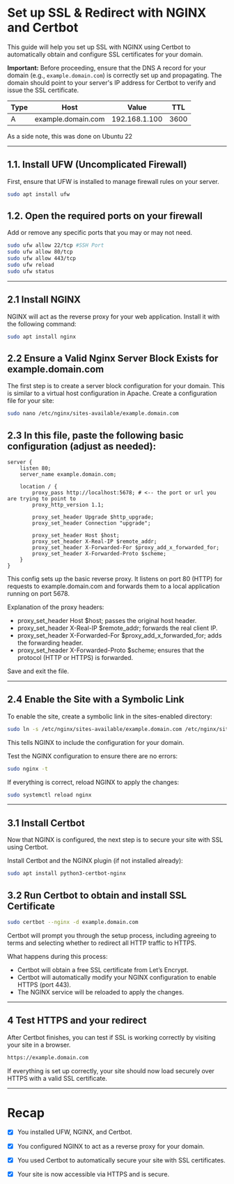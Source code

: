 # Set up SSL & Redirect with NGINX and Certbot

This guide will help you set up SSL with NGINX using Certbot to automatically obtain and configure SSL certificates for your domain.

**Important:** Before proceeding, ensure that the DNS A record for your domain (e.g., `example.domain.com`) is correctly set up and propagating. The domain should point to your server's IP address for Certbot to verify and issue the SSL certificate.

| Type	| Host	| Value	| TTL |
|---|---|---|---|
| A	| example.domain.com	| 192.168.1.100	| 3600 |

As a side note, this was done on Ubuntu 22

---

## 1.1. Install UFW (Uncomplicated Firewall)

First, ensure that UFW is installed to manage firewall rules on your server.

```bash
sudo apt install ufw
```

## 1.2. Open the required ports on your firewall

Add or remove any specific ports that you may or may not need.

```bash
sudo ufw allow 22/tcp #SSH Port
sudo ufw allow 80/tcp
sudo ufw allow 443/tcp
sudo ufw reload
sudo ufw status
```
---

## 2.1 Install NGINX

NGINX will act as the reverse proxy for your web application. Install it with the following command:

```bash
sudo apt install nginx
```

## 2.2 Ensure a Valid Nginx Server Block Exists for example.domain.com

The first step is to create a server block configuration for your domain. This is similar to a virtual host configuration in Apache.
Create a configuration file for your site:

```bash
sudo nano /etc/nginx/sites-available/example.domain.com
```

## 2.3 In this file, paste the following basic configuration (adjust as needed):

```nginx
server {
    listen 80;
    server_name example.domain.com;

    location / {
        proxy_pass http://localhost:5678; # <-- the port or url you are trying to point to
        proxy_http_version 1.1;

        proxy_set_header Upgrade $http_upgrade;
        proxy_set_header Connection "upgrade";

        proxy_set_header Host $host;
        proxy_set_header X-Real-IP $remote_addr;
        proxy_set_header X-Forwarded-For $proxy_add_x_forwarded_for;
        proxy_set_header X-Forwarded-Proto $scheme;
    }
}

```

This config sets up the basic reverse proxy. It listens on port 80 (HTTP) for requests to example.domain.com and forwards them to a local application running on port 5678.

Explanation of the proxy headers:
- proxy_set_header Host $host; passes the original host header.
- proxy_set_header X-Real-IP $remote_addr; forwards the real client IP.
- proxy_set_header X-Forwarded-For $proxy_add_x_forwarded_for; adds the forwarding header.
- proxy_set_header X-Forwarded-Proto $scheme; ensures that the protocol (HTTP or HTTPS) is forwarded.

Save and exit the file.

---

## 2.4 Enable the Site with a Symbolic Link

To enable the site, create a symbolic link in the sites-enabled directory:

```bash
sudo ln -s /etc/nginx/sites-available/example.domain.com /etc/nginx/sites-enabled/
```
This tells NGINX to include the configuration for your domain.

Test the NGINX configuration to ensure there are no errors:

```bash
sudo nginx -t
```

If everything is correct, reload NGINX to apply the changes:

```bash
sudo systemctl reload nginx
```

---

## 3.1 Install Certbot

Now that NGINX is configured, the next step is to secure your site with SSL using Certbot.

Install Certbot and the NGINX plugin (if not installed already):
```bash
sudo apt install python3-certbot-nginx
```

## 3.2 Run Certbot to obtain and install SSL Certificate

```bash
sudo certbot --nginx -d example.domain.com
```
Certbot will prompt you through the setup process, including agreeing to terms and selecting whether to redirect all HTTP traffic to HTTPS.

What happens during this process:
- Certbot will obtain a free SSL certificate from Let’s Encrypt.
- Certbot will automatically modify your NGINX configuration to enable HTTPS (port 443).
- The NGINX service will be reloaded to apply the changes.

---

## 4 Test HTTPS and your redirect

After Certbot finishes, you can test if SSL is working correctly by visiting your site in a browser.
```bash
https://example.domain.com
```
If everything is set up correctly, your site should now load securely over HTTPS with a valid SSL certificate.

---

# Recap

- [x] You installed UFW, NGINX, and Certbot.
- [x] You configured NGINX to act as a reverse proxy for your domain.
- [x] You used Certbot to automatically secure your site with SSL certificates.
- [x] Your site is now accessible via HTTPS and is secure.

